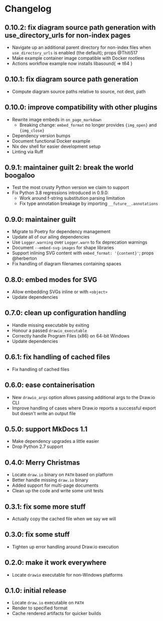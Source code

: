 # Changelog

## 0.10.2: fix diagram source path generation with use_directory_urls for non-index pages

* Navigate up an additional parent directory for non-index files when `use_directory_urls` is enabled (the default); props @Thiti517
* Make example container image compatible with Docker rootless
* Actions workflow example now installs libasound{ => t64 }

## 0.10.1: fix diagram source path generation

* Compute diagram source paths relative to source, not dest, path

## 0.10.0: improve compatibility with other plugins

* Rewrite image embeds in `on_page_markdown`
  * Breaking change: `embed_format` no longer provides `{img_open}` and `{img_close}`
* Dependency version bumps
* Document functional Docker example
* Nix dev shell for easier development setup
* Linting via Ruff

## 0.9.1: maintainer guilt 2: break the world boogaloo

* Test the most crusty Python version we claim to support
* Fix Python 3.8 regressions introduced in 0.9.0:
  * Work around f-string substitution parsing limitation
  * Fix type annotation breakage by importing `__future__.annotations`

## 0.9.0: maintainer guilt

* Migrate to Poetry for dependency management
* Update all of our ailing dependencies
* Use `Logger.warning` over `Logger.warn` to fix deprecation warnings
* Document `--embed-svg-images` for shape libraries
* Support inlining SVG content with `embed_format: '{content}'`; props @herberton
* Fix handling of diagram filenames containing spaces

## 0.8.0: embed modes for SVG

* Allow embedding SVGs inline or with `<object>`
* Update dependencies

## 0.7.0: clean up configuration handling

* Handle missing executable by exiting
* Honour a passed `drawio_executable`
* Correctly handle Program Files (x86) on 64-bit Windows
* Update dependencies

## 0.6.1: fix handling of cached files

* Fix handling of cached files

## 0.6.0: ease containerisation

* New `drawio_args` option allows passing additional args to the Draw.io CLI
* Improve handling of cases where Draw.io reports a successful export but doesn't write an output file

## 0.5.0: support MkDocs 1.1

* Make dependency upgrades a little easier
* Drop Python 2.7 support

## 0.4.0: Merry Christmas

* Locate `draw.io` binary on `PATH` based on platform
* Better handle missing `draw.io` binary
* Added support for multi-page documents
* Clean up the code and write some unit tests

## 0.3.1: fix some more stuff

* Actually copy the cached file when we say we will

## 0.3.0: fix some stuff

* Tighten up error handling around Draw.io execution

## 0.2.0: make it work everywhere

* Locate `drawio` executable for non-Windows platforms

## 0.1.0: initial release

* Locate `draw.io` executable on `PATH`
* Render to specified format
* Cache rendered artifacts for quicker builds
